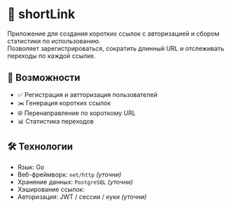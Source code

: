 # 🔗 shortLink

Приложение для создания коротких ссылок с авторизацией и сбором статистики по использованию.  
Позволяет зарегистрироваться, сократить длинный URL и отслеживать переходы по каждой ссылке.

## 🚀 Возможности

- ✅ Регистрация и автторизация пользователей
- ✂️ Генерация коротких ссылок
- 🌐 Перенаправление по короткому URL
- 📊 Статистика переходов

## 🛠 Технологии

- Язык: Go
- Веб-фреймворк: `net/http` *(уточни)*
- Хранение данных: `PostgreSQL` *(уточни)*
- Хэширование ссылок: 
- Авторизация: JWT / сессии / куки *(уточни)*

